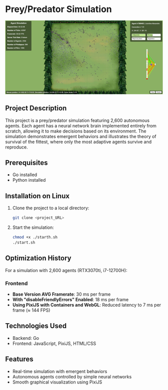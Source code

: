 # Prey/Predator Simulation

<img src="./screenshot.png" alt="screen capture"/>

## Project Description
This project is a prey/predator simulation featuring 2,600 autonomous agents. Each agent has a neural network brain implemented entirely from scratch, allowing it to make decisions based on its environment. The simulation demonstrates emergent behaviors and illustrates the theory of survival of the fittest, where only the most adaptive agents survive and reproduce.

## Prerequisites
- Go installed
- Python installed

## Installation on Linux
1. Clone the project to a local directory:
   ```bash
   git clone <project_URL>
   ```
2. Start the simulation:
   ```bash
   chmod +x ./starth.sh
   ./start.sh
   ```

## Optimization History

For a simulation with 2,600 agents (RTX3070ti, i7-12700H):

### Frontend
- **Base Version AVG Framerate**: 30 ms per frame
- **With "disableFriendlyErrors" Enabled**: 18 ms per frame
- **Using PixiJS with Containers and WebGL**: Reduced latency to 7 ms per frame (≈ 144 FPS)

## Technologies Used
- Backend: Go
- Frontend: JavaScript, PixiJS, HTML/CSS

## Features
- Real-time simulation with emergent behaviors
- Autonomous agents controlled by simple neural networks
- Smooth graphical visualization using PixiJS
